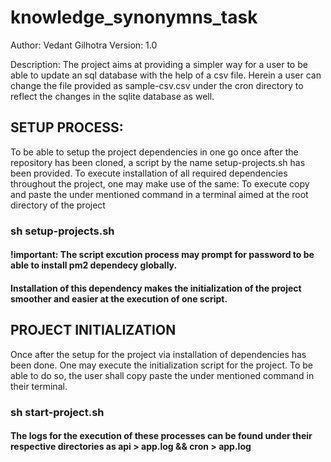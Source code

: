 # knowledge_synonymns_task

Author: Vedant Gilhotra
Version: 1.0

Description: The project aims at providing a simpler way for a user to be able to update an sql database with the help of a csv file. 
Herein a user can change the file provided as sample-csv.csv under the cron directory to reflect the changes in the sqlite database as well.

## SETUP PROCESS:
To be able to setup the project dependencies in one go once after the repository has been cloned, a script by the name setup-projects.sh has been provided.
To execute installation of all required dependencies throughout the project, one may make use of the same:
To execute copy and paste the under mentioned command in a terminal aimed at the root directory of the project

### sh setup-projects.sh

#### !important: The script excution process may prompt for password to be able to install pm2 dependecy globally. 
#### Installation of this dependency makes the initialization of the project smoother and easier at the execution of one script.

## PROJECT INITIALIZATION
Once after the setup for the project via installation of dependencies has been done. One may execute the initialization script for the project.
To be able to do so, the user shall copy paste the under mentioned command in their terminal.
### sh start-project.sh 

#### The logs for the execution of these processes can be found under their respective directories as api > app.log && cron > app.log
